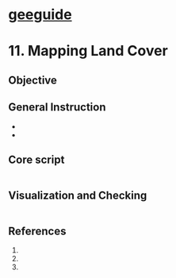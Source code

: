 # [geeguide](/README.md)
# 11. Mapping Land Cover

## Objective

## General Instruction
- 
- 

## Core script
```

```

## Visualization and Checking
```

```

## References
1. 
2. 
3. 
